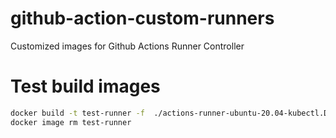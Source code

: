# github-action-custom-runners
Customized images for Github Actions Runner Controller

# Test build images 

```bash
docker build -t test-runner -f  ./actions-runner-ubuntu-20.04-kubectl.Dockerfile .
docker image rm test-runner
```
